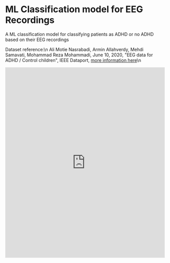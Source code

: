 # ML Classification model for EEG Recordings
A ML classification model for classifying patients as ADHD or no ADHD based on their EEG recordings 

Dataset reference:\n
Ali Motie Nasrabadi, Armin Allahverdy, Mehdi Samavati, Mohammad Reza Mohammadi, June 10, 2020, "EEG data for ADHD / Control children", IEEE Dataport, [more information here](https://ieee-dataport.org/open-access/eeg-data-adhd-control-children)\n

<iframe width="100%" height="600" src="https://ieee-dataport.org/open-access/eeg-data-adhd-control-children/embed" frameborder="0" class="embed-textarea" allowfullscreen="true" webkitallowfullscreen="true" mozallowfullscreen="true"></iframe>
